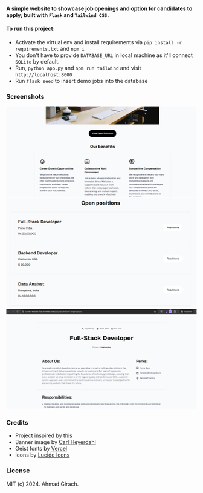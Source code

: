 #### A simple website to showcase job openings and option for candidates to apply; built with `Flask` and `Tailwind CSS`.

#### To run this project:

- Activate the virtual env and install requirements via ```pip install -r requirements.txt``` and ```npm i```
- You don't have to provide ```DATABASE_URL``` in local machine as it'll connect ```SQLite``` by default.
- Run, ```python app.py``` and ```npm run tailwind``` and visit ```http://localhost:8000```
- Run ```flask seed``` to insert demo jobs into the database

### Screenshots
![image 1](/static/images/view-1.png)
![image 2](/static/images/view-2.png)
![image 3](/static/images/view-3.png)

### Credits
- Project inspired by [this](https://github.com/aakashns/jovian-careers-website-v2)
- Banner image by [Carl Heyerdahl](https://unsplash.com/photos/silver-imac-with-keyboard-and-trackpad-inside-room-KE0nC8-58MQ)
- Geist fonts by [Vercel](https://vercel.com/font)
- Icons by [Lucide Icons](https://lucide.dev/icons)

### License
MIT (c) 2024. Ahmad Girach.